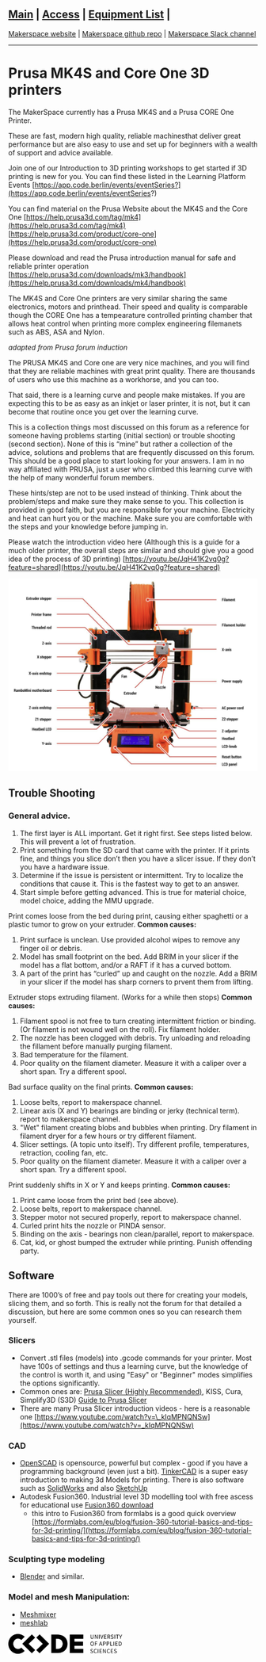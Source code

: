 ## [Main](README.md) | [Access](access.md) | [Equipment List](equipment.md) |

[Makerspace website](https://codeuniversity.github.io/makerspace/) |
[Makerspace github repo](https://github.com/codeuniversity/makerspace/) | [Makerspace Slack channel](https://codeuniversity.slack.com/archives/C011CN2SMFY)

---

# Prusa MK4S and Core One 3D printers

The MakerSpace currently has a Prusa MK4S and a Prusa CORE One Printer.

These are fast, modern high quality, reliable machinesthat deliver great performance but are also easy to use and set up for beginners with a wealth of support and advice available.

Join one of our Introduction to 3D printing workshops to get started if 3D printing is new for you. You can find these listed in the Learning Platform Events [https://app.code.berlin/events/eventSeries?](https://app.code.berlin/events/eventSeries?)

You can find material on the Prusa Website about the MK4S and the Core One [https://help.prusa3d.com/tag/mk4](https://help.prusa3d.com/tag/mk4)
[https://help.prusa3d.com/product/core-one](https://help.prusa3d.com/product/core-one)

Please download and read the Prusa introduction manual for safe and reliable printer operation
[https://help.prusa3d.com/downloads/mk3/handbook](https://help.prusa3d.com/downloads/mk4/handbook)

The MK4S and Core One printers are very similar sharing the same electronics, motors and printhead. Their speed and quality is comparable though the CORE One has a tempearature controlled printing chamber that allows heat control when printing more complex engineering filemanets such as ABS, ASA and Nylon.

_adapted from Prusa forum induction_

The PRUSA MK4S and Core one are very nice machines, and you will find that they are reliable machines with great print quality. There are thousands of users who use this machine as a workhorse, and you can too.

That said, there is a learning curve and people make mistakes. If you are expecting this to be as easy as an inkjet or laser printer, it is not, but it can become that routine once you get over the learning curve.

This is a collection things most discussed on this forum as a reference for someone having problems starting (initial section) or trouble shooting (second section). None of this is “mine” but rather a collection of the advice, solutions and problems that are frequently discussed on this forum. This should be a good place to start looking for your answers. I am in no way affiliated with PRUSA, just a user who climbed this learning curve with the help of many wonderful forum members.

These hints/step are not to be used instead of thinking. Think about the problem/steps and make sure they make sense to you. This collection is provided in good faith, but you are responsible for your machine. Electricity and heat can hurt you or the machine. Make sure you are comfortable with the steps and your knowledge before jumping in.

Please watch the introduction video here (Although this is a guide for a much older printer, the overall steps are similar and should give you a good idea of the process of 3D printing)
[https://youtu.be/JqH41K2vq0g?feature=shared](https://youtu.be/JqH41K2vq0g?feature=shared)

![overview of Prusa 3d Printer](prusa3dprinter.png)

## Trouble Shooting

### General advice.

1. The first layer is ALL important. Get it right first. See steps listed below. This will prevent a lot of frustration.
2. Print something from the SD card that came with the printer. If it prints fine, and things you slice don’t then you have a slicer issue. If they don’t you have a hardware issue.
3. Determine if the issue is persistent or intermittent. Try to localize the conditions that cause it. This is the fastest way to get to an answer.
4. Start simple before getting advanced. This is true for material choice, model choice, adding the MMU upgrade.

Print comes loose from the bed during print, causing either spaghetti or a plastic tumor to grow on your extruder.
**Common causes:**

1. Print surface is unclean. Use provided alcohol wipes to remove any finger oil or debris.
2. Model has small footprint on the bed. Add BRIM in your slicer if the model has a flat bottom, and/or a RAFT if it has a curved bottom.
3. A part of the print has “curled” up and caught on the nozzle. Add a BRIM in your slicer if the model has sharp corners to prvent them from lifting.

Extruder stops extruding filament. (Works for a while then stops)
**Common causes:**

1. Filament spool is not free to turn creating intermittent friction or binding. (Or filament is not wound well on the roll). Fix filament holder.
2. The nozzle has been clogged with debris. Try unloading and reloading the fillament before manually purging filament.
3. Bad temperature for the filament.
4. Poor quality on the filament diameter. Measure it with a caliper over a short span. Try a different spool.

Bad surface quality on the final prints.
**Common causes:**

1. Loose belts, report to makerspace channel.
2. Linear axis (X and Y) bearings are binding or jerky (technical term). report to makerspace channel.
3. "Wet" filament creating blobs and bubbles when printing. Dry filament in filament dryer for a few hours or try different filament.
4. Slicer settings. (A topic unto itself). Try different profile, temperatures, retraction, cooling fan, etc.
5. Poor quality on the filament diameter. Measure it with a caliper over a short span. Try a different spool.

Print suddenly shifts in X or Y and keeps printing.
**Common causes:**

1. Print came loose from the print bed (see above).
2. Loose belts, report to makerspace channel.
3. Stepper motor not secured properly, report to makerspace channel.
4. Curled print hits the nozzle or PINDA sensor.
5. Binding on the axis - bearings non clean/parallel, report to makerspace.
6. Cat, kid, or ghost bumped the extruder while printing. Punish offending party.

## Software

There are 1000’s of free and pay tools out there for creating your models, slicing them, and so forth. This is really not the forum for that detailed a discussion, but here are some common ones so you can research them yourself.

### Slicers

- Convert .stl files (models) into .gcode commands for your printer. Most have 100s of settings and thus a learning curve, but the knowledge of the control is worth it, and using "Easy" or "Beginner" modes simplifies the options significantly.
- Common ones are: [Prusa Slicer (Highly Recommended)](https://www.prusa3d.com/page/prusaslicer_424/), KISS, Cura, Simplify3D (S3D) [Guide to Prusa Slicer](https://help.prusa3d.com/category/prusaslicer_204)
- There are many Prusa Slicer introduction videos - here is a reasonable one [https://www.youtube.com/watch?v=\_kIqMPNQNSw](https://www.youtube.com/watch?v=_kIqMPNQNSw)

### CAD

- [OpenSCAD](https://openscad.org/) is opensource, powerful but complex - good if you have a programming background (even just a bit). [TinkerCAD](https://www.tinkercad.com/) is a super easy introduction to making 3d Models for printing. There is also software such as [SolidWorks](https://www.solidworks.com/) and also [SketchUp](https://www.sketchup.com/en)
- Autodesk Fusion360. Industrial level 3D modelling tool with free ascess for educational use [Fusion360 download](https://www.autodesk.com/products/fusion-360/choose-usage)
  - this intro to Fusion360 from formlabs is a good quick overview [https://formlabs.com/eu/blog/fusion-360-tutorial-basics-and-tips-for-3d-printing/](https://formlabs.com/eu/blog/fusion-360-tutorial-basics-and-tips-for-3d-printing/)

### Sculpting type modeling

- [Blender](https://www.blender.org/) and similar.

### Model and mesh Manipulation:

- [Meshmixer](https://meshmixer.com/)
- [meshlab](https://www.meshlab.net)

![CODE logo](Word_AppliedSciences_Black-sml.png)
